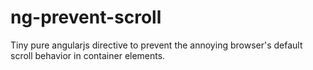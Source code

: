 # ng-prevent-scroll
Tiny pure angularjs directive to prevent the annoying browser's default scroll behavior in container elements.
